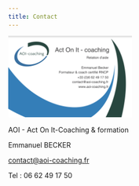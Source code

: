 ```yaml
---
title: Contact
---
```


<img src="./carte-visite.png" alt="Carte de visite" width="50%" />


AOI - Act On It-Coaching & formation

Emmanuel BECKER

[contact@aoi-coaching.fr](mailto:contact@aoi-coaching.fr)

Tel : 06 62 49 17 50

